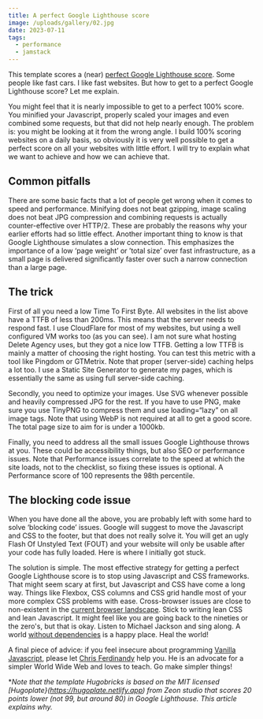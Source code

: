 ```yaml
---
title: A perfect Google Lighthouse score
image: /uploads/gallery/02.jpg
date: 2023-07-11
tags:
  - performance
  - jamstack
---
```


This template scores a (near) [perfect Google Lighthouse score](https://pagespeed.web.dev/analysis/https-www-hugobricks-preview-usecue-com/je4uqrt6nj?form_factor=mobile). Some people like fast cars. I like fast websites. But how to get to a perfect Google Lighthouse score? Let me explain.

You might feel that it is nearly impossible to get to a perfect 100% score. You minified your Javascript, properly scaled your images and even combined some requests, but that did not help nearly enough. The problem is: you might be looking at it from the wrong angle. I build 100% scoring websites on a daily basis, so obviously it is very well possible to get a perfect score on all your websites with little effort. I will try to explain what we want to achieve and how we can achieve that.

## Common pitfalls

There are some basic facts that a lot of people get wrong when it comes to speed and performance. Minifying does not beat gzipping, image scaling does not beat JPG compression and combining requests is actually counter-effective over HTTP/2. These are probably the reasons why your earlier efforts had so little effect. Another important thing to know is that Google Lighthouse simulates a slow connection. This emphasizes the importance of a low ‘page weight’ or ’total size’ over fast infrastructure, as a small page is delivered significantly faster over such a narrow connection than a large page.

## The trick

First of all you need a low Time To First Byte. All websites in the list above have a TTFB of less than 200ms. This means that the server needs to respond fast. I use CloudFlare for most of my websites, but using a well configured VM works too (as you can see). I am not sure what hosting Delete Agency uses, but they got a nice low TTFB. Getting a low TTFB is mainly a matter of choosing the right hosting. You can test this metric with a tool like Pingdom or GTMetrix. Note that proper (server-side) caching helps a lot too. I use a Static Site Generator to generate my pages, which is essentially the same as using full server-side caching.

Secondly, you need to optimize your images. Use SVG whenever possible and heavily compressed JPG for the rest. If you have to use PNG, make sure you use TinyPNG to compress them and use loading=“lazy” on all image tags. Note that using WebP is not required at all to get a good score. The total page size to aim for is under a 1000kb.

Finally, you need to address all the small issues Google Lighthouse throws at you. These could be accessibility things, but also SEO or performance issues. Note that Performance issues correlate to the speed at which the site loads, not to the checklist, so fixing these issues is optional. A Performance score of 100 represents the 98th percentile.

## The blocking code issue

When you have done all the above, you are probably left with some hard to solve ‘blocking code’ issues. Google will suggest to move the Javascript and CSS to the footer, but that does not really solve it. You will get an ugly Flash Of Unstyled Text (FOUT) and your website will only be usable after your code has fully loaded. Here is where I initially got stuck. 

The solution is simple. The most effective strategy for getting a perfect Google Lighthouse score is to stop using Javascript and CSS frameworks. That might seem scary at first, but Javascript and CSS have come a long way. Things like Flexbox, CSS columns and CSS grid handle most of your more complex CSS problems with ease. Cross-browser issues are close to non-existent in the [current browser landscape](https://www.netmarketshare.com/browser-market-share.aspx). Stick to writing lean CSS and lean Javascript. It might feel like you are going back to the nineties or the zero's, but that is okay. Listen to Michael Jackson and sing along. A world [without dependencies](/blog/code-warriors/) is a happy place. Heal the world!

A final piece of advice: if you feel insecure about programming [Vanilla Javascript](https://gomakethings.com/), please let [Chris Ferdinandy](https://gomakethings.com/) help you. He is an advocate for a simpler World Wide Web and loves to teach. Go make simpler things!

**Note that the template Hugobricks is based on the MIT licensed [Hugoplate}(https://hugoplate.netlify.app) from Zeon studio that scores 20 points lower (not 99, but around 80) in Google Lighthouse. This article explains why.*